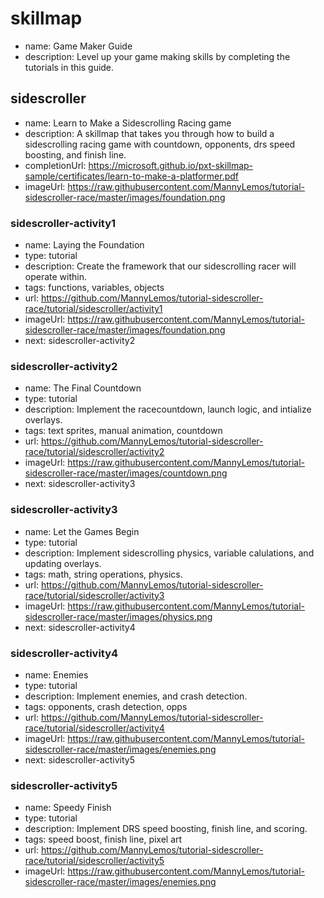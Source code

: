 

# skillmap
* name: Game Maker Guide
* description: Level up your game making skills by completing the tutorials in this guide.

## sidescroller
* name: Learn to Make a Sidescrolling Racing game
* description: A skillmap that takes you through how to build a sidescrolling racing game with countdown, opponents, drs speed boosting, and finish line.
* completionUrl: https://microsoft.github.io/pxt-skillmap-sample/certificates/learn-to-make-a-platformer.pdf
* imageUrl: https://raw.githubusercontent.com/MannyLemos/tutorial-sidescroller-race/master/images/foundation.png

### sidescroller-activity1

* name: Laying the Foundation
* type: tutorial
* description: Create the framework that our sidescrolling racer will operate within.
* tags: functions, variables, objects
* url: https://github.com/MannyLemos/tutorial-sidescroller-race/tutorial/sidescroller/activity1
* imageUrl: https://raw.githubusercontent.com/MannyLemos/tutorial-sidescroller-race/master/images/foundation.png
* next: sidescroller-activity2

### sidescroller-activity2

* name: The Final Countdown
* type: tutorial
* description: Implement the racecountdown, launch logic, and intialize overlays.
* tags: text sprites, manual animation, countdown
* url: https://github.com/MannyLemos/tutorial-sidescroller-race/tutorial/sidescroller/activity2
* imageUrl: https://raw.githubusercontent.com/MannyLemos/tutorial-sidescroller-race/master/images/countdown.png
* next: sidescroller-activity3

### sidescroller-activity3

* name: Let the Games Begin
* type: tutorial
* description: Implement sidescrolling physics, variable calulations, and updating overlays.
* tags: math, string operations, physics.
* url: https://github.com/MannyLemos/tutorial-sidescroller-race/tutorial/sidescroller/activity3
* imageUrl: https://raw.githubusercontent.com/MannyLemos/tutorial-sidescroller-race/master/images/physics.png
* next: sidescroller-activity4

### sidescroller-activity4

* name: Enemies
* type: tutorial
* description: Implement enemies, and crash detection.
* tags: opponents, crash detection, opps
* url: https://github.com/MannyLemos/tutorial-sidescroller-race/tutorial/sidescroller/activity4
* imageUrl: https://raw.githubusercontent.com/MannyLemos/tutorial-sidescroller-race/master/images/enemies.png
* next: sidescroller-activity5

### sidescroller-activity5

* name: Speedy Finish
* type: tutorial
* description: Implement DRS speed boosting, finish line, and scoring.
* tags: speed boost, finish line, pixel art
* url: https://github.com/MannyLemos/tutorial-sidescroller-race/tutorial/sidescroller/activity5
* imageUrl: https://raw.githubusercontent.com/MannyLemos/tutorial-sidescroller-race/master/images/enemies.png
